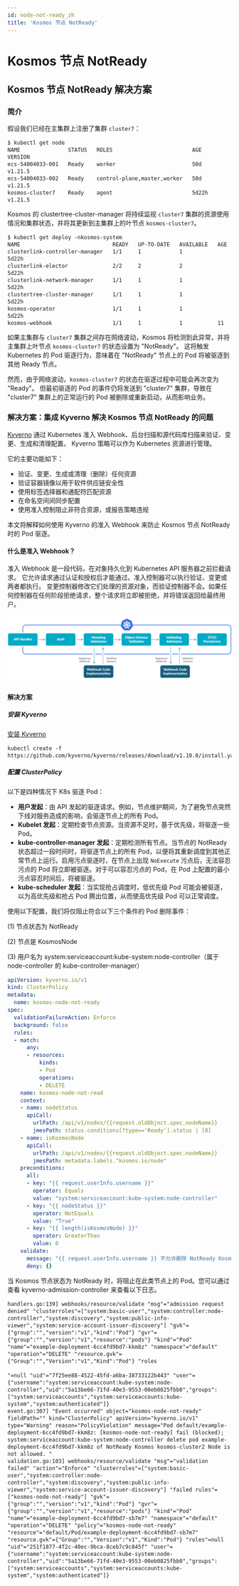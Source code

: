 ```yaml
---
id: node-not-ready_zh
title: 'Kosmos 节点 NotReady'
---
```


# Kosmos 节点 NotReady

## Kosmos 节点 NotReady 解决方案

### 简介
假设我们已经在主集群上注册了集群 `cluster7`：
````shell script
$ kubectl get node
NAME               STATUS   ROLES                         AGE     VERSION
ecs-54004033-001   Ready    worker                        50d     v1.21.5
ecs-54004033-002   Ready    control-plane,master,worker   50d     v1.21.5
kosmos-cluster7    Ready    agent                         5d22h   v1.21.5
````

Kosmos 的 clustertree-cluster-manager 将持续监视 `cluster7` 集群的资源使用情况和集群状态，并将其更新到主集群上的叶节点 `kosmos-cluster7`。
````shell script
$ kubectl get deploy -nkosmos-system
NAME                             READY   UP-TO-DATE   AVAILABLE   AGE
clusterlink-controller-manager   1/1     1            1           5d22h
clusterlink-elector              2/2     2            2           5d22h
clusterlink-network-manager      1/1     1            1           5d22h
clustertree-cluster-manager      1/1     1            1           5d22h
kosmos-operator                  1/1     1            1           5d22h
kosmos-webhook                   1/1     1            1           11
````
如果主集群与 `cluster7` 集群之间存在网络波动，Kosmos 将检测到此异常，并将主集群上叶节点 `kosmos-cluster7` 的状态设置为 "NotReady"。
这将触发 Kubernetes 的 Pod 驱逐行为，意味着在 "NotReady" 节点上的 Pod 将被驱逐到其他 Ready 节点。

然而，由于网络波动，`kosmos-cluster7` 的状态在驱逐过程中可能会再次变为 "Ready"。
但最初驱逐的 Pod 的事件仍将发送到 "cluster7" 集群，导致在 "cluster7" 集群上的正常运行的 Pod 被删除或重新启动，从而影响业务。

### 解决方案：集成 Kyverno 解决 Kosmos 节点 NotReady 的问题
[Kyverno](https://kyverno.io/) 通过 Kubernetes 准入 Webhook、后台扫描和源代码库扫描来验证、变更、生成和清理配置。
Kyverno 策略可以作为 Kubernetes 资源进行管理。

它的主要功能如下：

- 验证、变更、生成或清理（删除）任何资源
- 验证容器镜像以用于软件供应链安全性
- 使用标签选择器和通配符匹配资源
- 在命名空间间同步配置
- 使用准入控制阻止非符合资源，或报告策略违规

本文将解释如何使用 Kyverno 的准入 Webhook 来防止 Kosmos 节点 NotReady 时的 Pod 驱逐。

#### 什么是准入 Webhook？
准入 Webhook 是一段代码，在对象持久化到 Kubernetes API 服务器之前拦截请求。
它允许请求通过认证和授权后才能通过。准入控制器可以执行验证、变更或两者都执行。
变更控制器修改它们处理的资源对象，而验证控制器不会。如果任何控制器在任何阶段拒绝请求，整个请求将立即被拒绝，并将错误返回给最终用户。

![K8s_Admission_Webhook.png](img/K8s_Admission_Webhook.png)

#### 解决方案

##### 安装 Kyverno
[安装 Kyverno](https://kyverno.io/docs/installation/methods/)

```shell script
kubectl create -f https://github.com/kyverno/kyverno/releases/download/v1.10.0/install.yaml
```

##### 配置 ClusterPolicy
以下是四种情况下 K8s 驱逐 Pod：

- **用户发起**：由 API 发起的驱逐请求。例如，节点维护期间，为了避免节点突然下线对服务造成的影响，会驱逐节点上的所有 Pod。
- **Kubelet 发起**：定期检查节点资源。当资源不足时，基于优先级，将驱逐一些 Pod。
- **kube-controller-manager 发起**：定期检测所有节点。当节点的 NotReady 状态超过一段时间时，将驱逐节点上的所有 Pod，以便将其重新调度到其他正常节点上运行。启用污点驱逐时，在节点上出现 `NoExecute` 污点后，无法容忍污点的 Pod 将立即被驱逐。对于可以容忍污点的 Pod，在 Pod 上配置的最小污点容忍时间后，将被驱逐。
- **kube-scheduler 发起**：当实现抢占调度时，低优先级 Pod 可能会被驱逐，以为高优先级和抢占 Pod 腾出位置，从而使高优先级 Pod 可以正常调度。

使用以下配置，我们将仅阻止符合以下三个条件的 Pod 删除事件：

(1) 节点状态为 NotReady

(2) 节点是 KosmosNode

(3) 用户名为 system:serviceaccount:kube-system:node-controller（属于 node-controller 的 kube-controller-manager）

```yaml
apiVersion: kyverno.io/v1
kind: ClusterPolicy
metadata:
  name: kosmos-node-not-ready
spec:
  validationFailureAction: Enforce
  background: false
  rules:
  - match:
      any:
      - resources:
          kinds:
          - Pod
          operations:
          - DELETE
    name: kosmos-node-not-read
    context:
    - name: nodeStatus
      apiCall:
        urlPath: /api/v1/nodes/{{request.oldObject.spec.nodeName}}
        jmesPath: status.conditions[?type=='Ready'].status | [0]
    - name: isKosmosNode
      apiCall:
        urlPath: /api/v1/nodes/{{request.oldObject.spec.nodeName}}
        jmesPath: metadata.labels."kosmos.io/node"
    preconditions:
      all:
      - key: "{{ request.userInfo.username }}"
        operator: Equals
        value: "system:serviceaccount:kube-system:node-controller"
      - key: "{{ nodeStatus }}"
        operator: NotEquals
        value: "True" 
      - key: "{{ length(isKosmosNode) }}"
        operator: GreaterThan
        value: 0
    validate:
      message: "{{ request.userInfo.username }} 不允许删除 NotReady Kosmos {{request.oldObject.spec.nodeName}} 节点上的 Pod {{request.oldObject.metadata.name}}。"
      deny: {}
```

当 Kosmos 节点状态为 NotReady 时，将阻止在此类节点上的 Pod。您可以通过查看 kyverno-admission-controller 来查看以下日志。

```shell script
handlers.go:139] webhooks/resource/validate "msg"="admission request denied" "clusterroles"=["system:basic-user","system:controller:node-controller","system:discovery","system:public-info-viewer","system:service-account-issuer-discovery"] "gvk"={"group":"","version":"v1","kind":"Pod"} "gvr"={"group":"","version":"v1","resource":"pods"} "kind"="Pod" "name"="example-deployment-6cc4fd9bd7-kkm8z" "namespace"="default" "operation"="DELETE" "resource.gvk"={"Group":"","Version":"v1","Kind":"Pod"} "roles

"=null "uid"="7f25ee88-4522-45fd-a6ba-38733122b443" "user"={"username":"system:serviceaccount:kube-system:node-controller","uid":"5a13be66-71fd-40e3-9553-00eb0825fbb0","groups":["system:serviceaccounts","system:serviceaccounts:kube-system","system:authenticated"]}
event.go:307] "Event occurred" object="kosmos-node-not-ready" fieldPath="" kind="ClusterPolicy" apiVersion="kyverno.io/v1" type="Warning" reason="PolicyViolation" message="Pod default/example-deployment-6cc4fd9bd7-kkm8z: [kosmos-node-not-ready] fail (blocked);  system:serviceaccount:kube-system:node-controller delete pod example-deployment-6cc4fd9bd7-kkm8z of NotReady Kosmos kosmos-cluster2 Node is not allowed. "
validation.go:103] webhooks/resource/validate "msg"="validation failed" "action"="Enforce" "clusterroles"=["system:basic-user","system:controller:node-controller","system:discovery","system:public-info-viewer","system:service-account-issuer-discovery"] "failed rules"=["kosmos-node-not-ready"] "gvk"={"group":"","version":"v1","kind":"Pod"} "gvr"={"group":"","version":"v1","resource":"pods"} "kind"="Pod" "name"="example-deployment-6cc4fd9bd7-sb7m7" "namespace"="default" "operation"="DELETE" "policy"="kosmos-node-not-ready" "resource"="default/Pod/example-deployment-6cc4fd9bd7-sb7m7" "resource.gvk"={"Group":"","Version":"v1","Kind":"Pod"} "roles"=null "uid"="251f1877-4f2c-40ec-9bca-8ceb7c9c845f" "user"={"username":"system:serviceaccount:kube-system:node-controller","uid":"5a13be66-71fd-40e3-9553-00eb0825fbb0","groups":["system:serviceaccounts","system:serviceaccounts:kube-system","system:authenticated"]}
```
